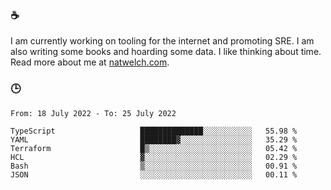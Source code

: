 ### ☕

I am currently working on tooling for the internet and promoting SRE. I am also writing some books and hoarding some data. I like thinking about time. Read more about me at [natwelch.com](https://natwelch.com).

### 🕒

<!--START_SECTION:waka-->

```text
From: 18 July 2022 - To: 25 July 2022

TypeScript                   ██████████████░░░░░░░░░░░   55.98 %
YAML                         ████████▓░░░░░░░░░░░░░░░░   35.29 %
Terraform                    █▒░░░░░░░░░░░░░░░░░░░░░░░   05.42 %
HCL                          ▓░░░░░░░░░░░░░░░░░░░░░░░░   02.29 %
Bash                         ▒░░░░░░░░░░░░░░░░░░░░░░░░   00.91 %
JSON                         ░░░░░░░░░░░░░░░░░░░░░░░░░   00.11 %
```

<!--END_SECTION:waka-->

